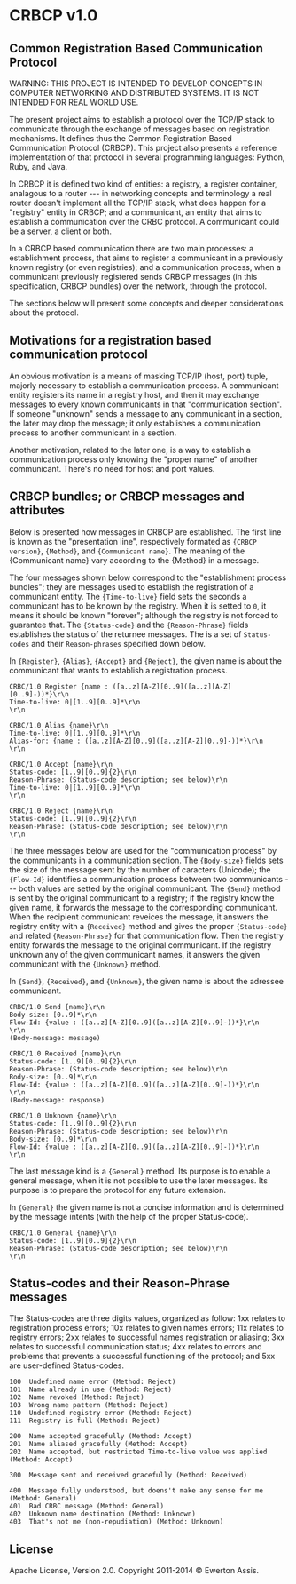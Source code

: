 # CRBCP v1.0

## Common Registration Based Communication Protocol

WARNING: THIS PROJECT IS INTENDED TO DEVELOP CONCEPTS IN COMPUTER NETWORKING AND DISTRIBUTED SYSTEMS.
IT IS NOT INTENDED FOR REAL WORLD USE.

The present project aims to establish a protocol over the TCP/IP stack to communicate through the
exchange of messages based on registration mechanisms. It defines thus the Common Registration Based
Communication Protocol (CRBCP). This project also presents a reference implementation of that protocol
in several programming languages: Python, Ruby, and Java.

In CRBCP it is defined two kind of entities: a registry, a register container, analagous to a router
--- in networking concepts and terminology a real router doesn't implement all the TCP/IP stack, what
does happen for a "registry" entity in CRBCP; and a communicant, an entity that aims to establish a
communication over the CRBC protocol. A communicant could be a server, a client or both.

In a CRBCP based communication there are two main processes: a establishment process, that aims to
register a communicant in a previously known registry (or even registries); and a communication process,
when a communicant previously registered sends CRBCP messages (in this specification, CRBCP bundles)
over the network, through the protocol.

The sections below will present some concepts and deeper considerations about the protocol.

## Motivations for a registration based communication protocol

An obvious motivation is a means of masking TCP/IP (host, port) tuple, majorly necessary to establish
a communication process. A communicant entity registers its name in a registry host, and then it may
exchange messages to every known communicants in that "communication section". If someone "unknown"
sends a message to any communicant in a section, the later may drop the message; it only establishes
a communication process to another communicant in a section.

Another motivation, related to the later one, is a way to establish a communication process only
knowing the "proper name" of another communicant. There's no need for host and port values.

## CRBCP bundles; or CRBCP messages and attributes

Below is presented how messages in CRBCP are established. The first line is known as the "presentation
line", respectively formated as `{CRBCP version}`, `{Method}`, and `{Communicant name}`. The meaning of the
{Communicant name} vary according to the {Method} in a message.

The four messages shown below correspond to the "establishment process bundles"; they are messages
used to establish the registration of a communicant entity. The `{Time-to-live}` field sets the seconds
a communicant has to be known by the registry. When it is setted to `0`, it means it should be known
"forever"; although the registry is not forced to guarantee that. The `{Status-code}` and the `{Reason-Phrase}`
fields establishes the status of the returnee messages. The is a set of `Status-codes` and their
`Reason-phrases` specified down below.

In `{Register}`, `{Alias}`, `{Accept}` and `{Reject}`, the given name is about the communicant that wants to
establish a registration process.

```
CRBC/1.0 Register {name : ([a..z][A-Z][0..9]([a..z][A-Z][0..9]-))*}\r\n
Time-to-live: 0|[1..9][0..9]*\r\n
\r\n
```

```
CRBC/1.0 Alias {name}\r\n
Time-to-live: 0|[1..9][0..9]*\r\n
Alias-for: {name : ([a..z][A-Z][0..9]([a..z][A-Z][0..9]-))*}\r\n
\r\n
```

```
CRBC/1.0 Accept {name}\r\n
Status-code: [1..9][0..9]{2}\r\n
Reason-Phrase: (Status-code description; see below)\r\n
Time-to-live: 0|[1..9][0..9]*\r\n
\r\n
```

```
CRBC/1.0 Reject {name}\r\n
Status-code: [1..9][0..9]{2}\r\n
Reason-Phrase: (Status-code description; see below)\r\n
\r\n
```

The three messages below are used for the "communication process" by the communicants in a communication
section. The `{Body-size}` fields sets the size of the message sent by the number of caracters (Unicode);
the `{Flow-Id}` identifies a communication process between two communicants --- both values are setted by
the original communicant. The `{Send}` method is sent by the original communicant to a registry; if the
registry know the given name, it forwards the message to the corresponding communicant. When the recipient
communicant reveices the message, it answers the registry entity with a `{Received}` method and gives the
proper `{Status-code}` and related `{Reason-Phrase}` for that communication flow. Then the registry entity
forwards the message to the original communicant. If the registry unknown any of the given communicant
names, it answers the given communicant with the `{Unknown}` method.

In `{Send}`, `{Received}`, and `{Unknown}`, the given name is about the adressee communicant.

```
CRBC/1.0 Send {name}\r\n
Body-size: [0..9]*\r\n
Flow-Id: {value : ([a..z][A-Z][0..9]([a..z][A-Z][0..9]-))*}\r\n
\r\n
(Body-message: message)
```

```
CRBC/1.0 Received {name}\r\n
Status-code: [1..9][0..9]{2}\r\n
Reason-Phrase: (Status-code description; see below)\r\n
Body-size: [0..9]*\r\n
Flow-Id: {value : ([a..z][A-Z][0..9]([a..z][A-Z][0..9]-))*}\r\n
\r\n
(Body-message: response)
```

```
CRBC/1.0 Unknown {name}\r\n
Status-code: [1..9][0..9]{2}\r\n
Reason-Phrase: (Status-code description; see below)\r\n
Body-size: [0..9]*\r\n
Flow-Id: {value : ([a..z][A-Z][0..9]([a..z][A-Z][0..9]-))*}\r\n
\r\n
```

The last message kind is a `{General}` method. Its purpose is to enable a general message, when it is
not possible to use the later messages. Its purpose is to prepare the protocol for any future extension.

In `{General}` the given name is not a concise information and is determined by the message intents (with
the help of the proper Status-code).

```
CRBC/1.0 General {name}\r\n
Status-code: [1..9][0..9]{2}\r\n
Reason-Phrase: (Status-code description; see below)\r\n
\r\n
```

## Status-codes and their Reason-Phrase messages

The Status-codes are three digits values, organized as follow: 1xx relates to registration process errors;
10x relates to given names errors; 11x relates to registry errors; 2xx relates to successful names
registration or aliasing; 3xx relates to successful communication status; 4xx relates to errors and problems
that prevents a successful functioning of the protocol; and 5xx are user-defined Status-codes.

```
100  Undefined name error (Method: Reject)
101  Name already in use (Method: Reject)
102  Name revoked (Method: Reject)
103  Wrong name pattern (Method: Reject)
110  Undefined registry error (Method: Reject)
111  Registry is full (Method: Reject)

200  Name accepted gracefully (Method: Accept)
201  Name aliased gracefully (Method: Accept)
202  Name accepted, but restricted Time-to-live value was applied (Method: Accept)

300  Message sent and received gracefully (Method: Received)

400  Message fully understood, but doens't make any sense for me (Method: General)
401  Bad CRBC message (Method: General)
402  Unknown name destination (Method: Unknown)
403  That's not me (non-repudiation) (Method: Unknown)
```

## License

Apache License, Version 2.0. Copyright 2011-2014 &copy; Ewerton Assis.
